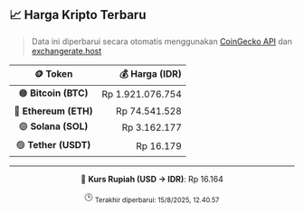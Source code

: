 

<!-- HARGA_KRIPTO -->
## 📈 Harga Kripto Terbaru

> Data ini diperbarui secara otomatis menggunakan [CoinGecko API](https://www.coingecko.com/) dan [exchangerate.host](https://exchangerate.host/)

<div align="center">

| 🪙 Token | 💰 Harga (IDR) |
|:------:|---------------:|
| 🟠 **Bitcoin (BTC)**   | Rp 1.921.076.754 |
| 🔵 **Ethereum (ETH)**  | Rp 74.541.528 |
| 🟣 **Solana (SOL)**    | Rp 3.162.177 |
| 🟢 **Tether (USDT)**   | Rp 16.179 |

---

💱 **Kurs Rupiah (USD → IDR)**: Rp 16.164

🕒 <sub>Terakhir diperbarui: 15/8/2025, 12.40.57</sub>

</div>
<!-- /HARGA_KRIPTO -->